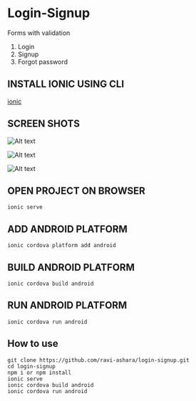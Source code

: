 # Login-Signup
Forms with validation
1) Login
2) Signup
3) Forgot password


## INSTALL IONIC USING CLI

 [ionic](https://ionicframework.com/docs/v3/intro/installation/)

## SCREEN SHOTS

![Alt text](https://github.com/ravi-ashara/login-signup/blob/master/src/assets/screenshots/Login.png?raw=true "Optional Title")

![Alt text](https://github.com/ravi-ashara/login-signup/blob/master/src/assets/screenshots/Signup.png?raw=true "Optional Title")

![Alt text](https://github.com/ravi-ashara/login-signup/blob/master/src/assets/screenshots/Forgot-Password.png?raw=true "Optional Title")

## OPEN PROJECT ON BROWSER

```
ionic serve
```

## ADD ANDROID PLATFORM

```
ionic cordova platform add android
```

## BUILD ANDROID PLATFORM

```
ionic cordova build android
```

## RUN ANDROID PLATFORM

```
ionic cordova run android
```

## How to use

```npm
git clone https://github.com/ravi-ashara/login-signup.git
cd login-signup
npm i or npm install
ionic serve
ionic cordova build android
ionic cordova run android
```